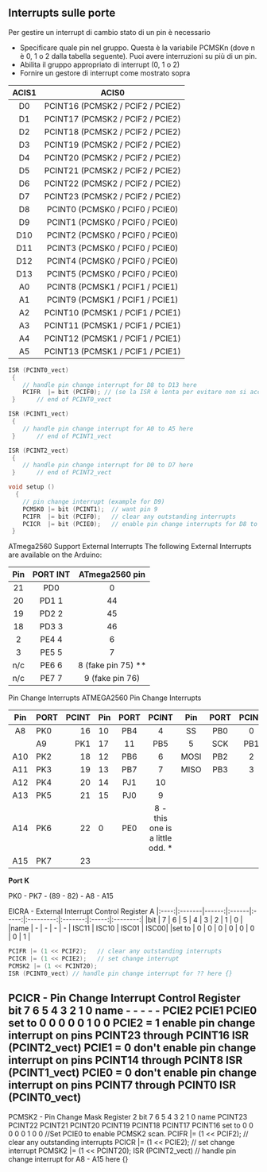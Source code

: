 ## **Interrupts sulle porte**

Per gestire un interrupt di cambio stato di un pin è necessario
-	Specificare quale pin nel gruppo. Questa è la variabile PCMSKn (dove n è 0, 1 o 2 dalla tabella seguente). Puoi avere interruzioni su più di un pin.
-	Abilita il gruppo appropriato di interrupt (0, 1 o 2)
-	Fornire un gestore di interrupt come mostrato sopra

|    ACIS1 | ACIS0                           | 
|:-------:|:--------------------------------:|
| D0	  | PCINT16 (PCMSK2 / PCIF2 / PCIE2) |
| D1	  | PCINT17 (PCMSK2 / PCIF2 / PCIE2) |
| D2	  | PCINT18 (PCMSK2 / PCIF2 / PCIE2) |
| D3	  | PCINT19 (PCMSK2 / PCIF2 / PCIE2) |
| D4	  | PCINT20 (PCMSK2 / PCIF2 / PCIE2) |
| D5	  | PCINT21 (PCMSK2 / PCIF2 / PCIE2) |
| D6	  | PCINT22 (PCMSK2 / PCIF2 / PCIE2) |
| D7	  | PCINT23 (PCMSK2 / PCIF2 / PCIE2) |
| D8	  | PCINT0  (PCMSK0 / PCIF0 / PCIE0) |
| D9	  | PCINT1  (PCMSK0 / PCIF0 / PCIE0) |
| D10	  | PCINT2  (PCMSK0 / PCIF0 / PCIE0) |
| D11	  | PCINT3  (PCMSK0 / PCIF0 / PCIE0) |
| D12	  | PCINT4  (PCMSK0 / PCIF0 / PCIE0) |
| D13	  | PCINT5  (PCMSK0 / PCIF0 / PCIE0) |
| A0	  | PCINT8  (PCMSK1 / PCIF1 / PCIE1) |
| A1	  | PCINT9  (PCMSK1 / PCIF1 / PCIE1) |
| A2	  | PCINT10 (PCMSK1 / PCIF1 / PCIE1) |
| A3	  | PCINT11 (PCMSK1 / PCIF1 / PCIE1) |
| A4	  | PCINT12 (PCMSK1 / PCIF1 / PCIE1) |
| A5	  | PCINT13 (PCMSK1 / PCIF1 / PCIE1) 

```C++
ISR (PCINT0_vect)
 {
 	// handle pin change interrupt for D8 to D13 here
	PCIFR  |= bit (PCIF0); // (se la ISR è lenta per evitare non si acceda più al loop a causa di interrupt successivi)
 }  	// end of PCINT0_vect

ISR (PCINT1_vect)
 {
 	// handle pin change interrupt for A0 to A5 here
 }  	// end of PCINT1_vect

ISR (PCINT2_vect)
 {
 	// handle pin change interrupt for D0 to D7 here
 }  	// end of PCINT2_vect

void setup ()
  { 
  	// pin change interrupt (example for D9)
  	PCMSK0 |= bit (PCINT1);  // want pin 9
  	PCIFR  |= bit (PCIF0);   // clear any outstanding interrupts
  	PCICR  |= bit (PCIE0);   // enable pin change interrupts for D8 to D13
 }
```

ATmega2560 Support
External Interrupts 
The following External Interrupts are available on the Arduino:
          
  |Pin   | PORT INT  |   ATmega2560 pin  | 
  |:----:|:-----:|:-------:|
  |21    | PD0 |0 |    43  |
  |20    |PD1  1  |   44   |
  |19    | PD2  2 |    45  |
  |18    | PD3  3  |   46  |
  | 2    |PE4  4  |    6   |
  | 3    | PE5  5  |    7  |
| n/c    |PE6  6  |    8  (fake pin 75) **|
 |n/c    | PE7  7 |     9  (fake pin 76)|
 
Pin Change Interrupts 
ATMEGA2560 Pin Change Interrupts

|  Pin  |  PORT | PCINT  |  Pin  |  PORT |    PCINT |      Pin |     PORT |   PCINT|
|:----:|:-------|------:|:------|:-----:|:---------:|:-------:|:-----:|:--------:|
|  A8   |  PK0  |16    |   10 |    PB4 |  4    |   SS    | PB0 |  0   |
||  A9  |   PK1 | 17  |     11  |   PB5 |  5  |     SCK   | PB1  | 1  |
| A10   |  PK2 | 18   |    12   |  PB6  | 6   |    MOSI  | PB2 |  2  |
| A11  |   PK3 | 19   |    13  |   PB7  | 7   |    MISO  | PB3 |  3  |
| A12  |   PK4 | 20  |     14  |   PJ1 | 10   |       |
| A13  |   PK5 | 21   |    15  |   PJ0 |  9    |        |      |
| A14  |   PK6 | 22   |     0   |  PE0 |  8 - this one is a little odd. * |
| A15  |   PK7 | 23   |        |           |        |

**Port K**

PK0 - PK7 - (89 - 82)  - A8 - A15


EICRA - External Interrupt Control Register A
|:----:|:-------|------:|:------|:-----:|:---------:|:-------:|:-----:|:--------:|
|bit   |      7 |     6  |     5 |  4  |       3   |        2 |     1  |      0  |
|name  |      -  |     -  |     - |  -  |     ISC11 |   ISC10  |  ISC01 |   ISC00|
|set to |     0   |    0  |     0 |   0 |        0  |        0 |     0   |     1  |

```C++
PCIFR |= (1 << PCIF2);   // clear any outstanding interrupts
PCICR |= (1 << PCIE2);   // set change interrupt
PCMSK2 |= (1 << PCINT20);
ISR (PCINT0_vect) // handle pin change interrupt for ?? here {}
```

PCICR - Pin Change Interrupt Control Register	
	bit         7       6       5       4       3         2          1        0
	name        -       -       -       -       -       PCIE2      PCIE1    PCIE0
	set to      0       0       0       0       0         1          0        0
PCIE2 = 1     enable pin change interrupt on pins PCINT23 through PCINT16              ISR (PCINT2_vect)
PCIE1 = 0     don't enable pin change interrupt on pins PCINT14 through PCINT8      ISR (PCINT1_vect)
PCIE0 = 0     don't enable pin change interrupt on pins PCINT7 through PCINT0	     ISR (PCINT0_vect)
-----------------------------------------------------------------------------------------------------------------------------------------------
PCMSK2 - Pin Change Mask Register 2
bit           7           6           5           4          3            2            1           0
	name       PCINT23     PCINT22     PCINT21     PCINT20     PCINT19     PCINT18      PCINT17     PCINT16
	set to        0           0           0           0           0           1            0           0
//Set PCIE0 to enable PCMSK2 scan.
PCIFR |= (1 << PCIF2);   // clear any outstanding interrupts
PCICR |= (1 << PCIE2);   // set change interrupt
PCMSK2 |= (1 << PCINT20);
ISR (PCINT2_vect) // handle pin change interrupt for A8 - A15 here {}

